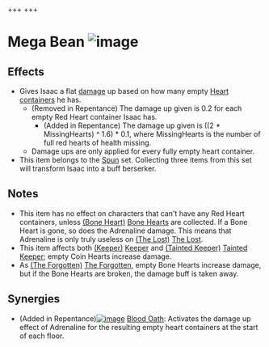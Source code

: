 +++
+++

 # Mega Bean ![image](/image/Mega_Bean.png) 


Effects
---------


* Gives Isaac a flat [damage](/wiki/Damage "Damage") up based on how many empty [Heart containers](/wiki/Health#Red_Heart_Containers "Health") he has.
	+ (Removed in Repentance) The damage up given is 0.2 for each empty Red Heart container Isaac has.
		- (Added in Repentance) The damage up given is ((2 * MissingHearts) ^ 1.6) * 0.1, where MissingHearts is the number of full red hearts of health missing.
	+ Damage ups are only applied for every fully empty heart container.
* This item belongs to the [Spun](/wiki/Spun "Spun") set. Collecting three items from this set will transform Isaac into a buff berserker.


Notes
-------


* This item has no effect on characters that can't have any Red Heart containers, unless [(Bone Heart)](/wiki/Bone_Heart "Bone Heart") [Bone Hearts](/wiki/Bone_Heart "Bone Heart") are collected. If a Bone Heart is gone, so does the Adrenaline damage. This means that Adrenaline is only truly useless on  [(The Lost)](/wiki/The_Lost "The Lost") [The Lost](/wiki/The_Lost "The Lost").
* This item affects both  [(Keeper)](/wiki/Keeper "Keeper") [Keeper](/wiki/Keeper "Keeper") and  [(Tainted Keeper)](/wiki/Tainted_Keeper "Tainted Keeper") [Tainted Keeper](/wiki/Tainted_Keeper "Tainted Keeper"); empty Coin Hearts increase damage.
* As  [(The Forgotten)](/wiki/The_Forgotten "The Forgotten") [The Forgotten](/wiki/The_Forgotten "The Forgotten"), empty Bone Hearts increase damage, but if the Bone Hearts are broken, the damage buff is taken away.


Synergies
-----------


* (Added in Repentance)[![image](/image/Blood_Oath.png)](/wiki/Blood_Oath "Blood Oath") [Blood Oath](/wiki/Blood_Oath "Blood Oath"): Activates the damage up effect of Adrenaline for the resulting empty heart containers at the start of each floor.


